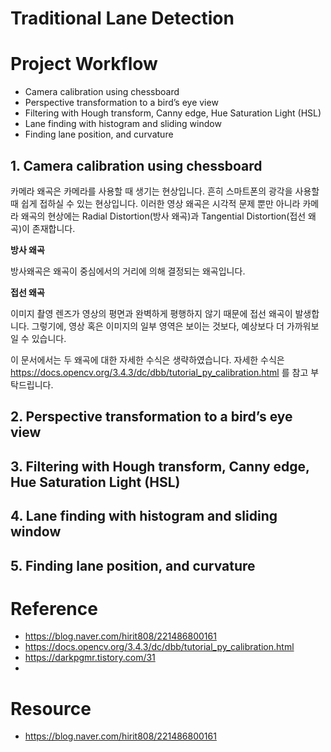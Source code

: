 # Traditional Lane Detection



# Project Workflow

- Camera calibration using chessboard
- Perspective transformation to a bird’s eye view
- Filtering with Hough transform, Canny edge, Hue Saturation Light (HSL)
- Lane finding with histogram and sliding window
- Finding lane position, and curvature

## 1. Camera calibration using chessboard

카메라 왜곡은 카메라를 사용할 때 생기는 현상입니다. 흔히 스마트폰의 광각을 사용할 때 쉽게 접하실 수 있는 현상입니다. 이러한 영상 왜곡은 시각적 문제 뿐만 아니라 카메라 왜곡의 현상에는 Radial Distortion(방사 왜곡)과 Tangential Distortion(접선 왜곡)이 존재합니다.

**방사 왜곡**

방사왜곡은 왜곡이 중심에서의 거리에 의해 결정되는 왜곡입니다.

**접선 왜곡**

이미지 촬영 렌즈가 영상의 평면과 완벽하게 평행하지 않기 때문에 접선 왜곡이 발생합니다. 그렇기에, 영상 혹은 이미지의 일부 영역은 보이는 것보다, 예상보다 더 가까워보일 수 있습니다.

이 문서에서는 두 왜곡에 대한 자세한 수식은 생략하였습니다. 
자세한 수식은 https://docs.opencv.org/3.4.3/dc/dbb/tutorial_py_calibration.html 를 참고 부탁드립니다.





## 2. Perspective transformation to a bird’s eye view







## 3. Filtering with Hough transform, Canny edge, Hue Saturation Light (HSL)







## 4. Lane finding with histogram and sliding window









## 5. Finding lane position, and curvature











# Reference

- https://blog.naver.com/hirit808/221486800161
- https://docs.opencv.org/3.4.3/dc/dbb/tutorial_py_calibration.html
- https://darkpgmr.tistory.com/31
- 

# Resource

- https://blog.naver.com/hirit808/221486800161